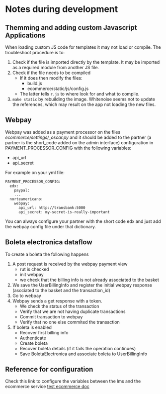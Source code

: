 # Notes during development

## Themming and adding custom Javascript Applications

When loading custom JS code for templates it may not load or compile. The troubleshoot procedure is to:
1. Check if the file is imported directly by the template. It may be imported as a required module from another JS file.
2. Check if the file needs to be compiled
    - If it does then modify the files:
      - build.js
      - ecommerce/static/js/config.js
    - The latter tells ```r.js``` to where look for and what to compile.
3. ```make static``` by rebuilding the image. Whitenoise seems not to update the references, which may result on the app not loading the new files.

## Webpay

Webpay was added as a payment processor on the files *ecommerce/settings/_oscar.py* and it should be added to the partner (a partner is the short_code added on the admin interface) configuration in PAYMENT_PROCESSOR_CONFIG with the following variables:
  * api_url
  * api_secret

For example on your yml file:
```
PAYMENT_PROCESSOR_CONFIG:
  edx:
    paypal:
    ...
  norteamericano:
    webpay:
      api_url: http://transbank:5000
      api_secret: my-secret-is-really-important
```
You can always configure your partner with the short code edx and just add the webpay config file under that dictionary.

## Boleta electronica dataflow

To create a boleta the following happens
1. A post request is received by the webpay payment view
    - rut is checked
    - init webpay 
    - we check that the billing info is not already associated to the basket
2. We save the UserBillingInfo and register the initial webpay response (asociated to the basket and the transaction_id)
3. Go to webpay
4. Webpay sends a get response with a token.
    - We check the status of the transaction
    - Verify that we are not having duplicate transactions
    - Commit transaction to webpay
    - Verify that no one else commited the transaction
5. If boleta is enabled
    - Recover first billing info
    - Authenticate
    - Create boleta
    - Recover boleta details (if it fails the operation continues)
    - Save BoletaElectronica and associate boleta to UserBillingInfo

## Reference for configuration

Check this link to configure the variables between the lms and the ecommerce service
[test ecommerce doc](https://github.com/edx/ecommerce/blob/5a3f18f91f36c7af461bfd52e7c21578c62d4912/docs/test_ecommerce.rst)
